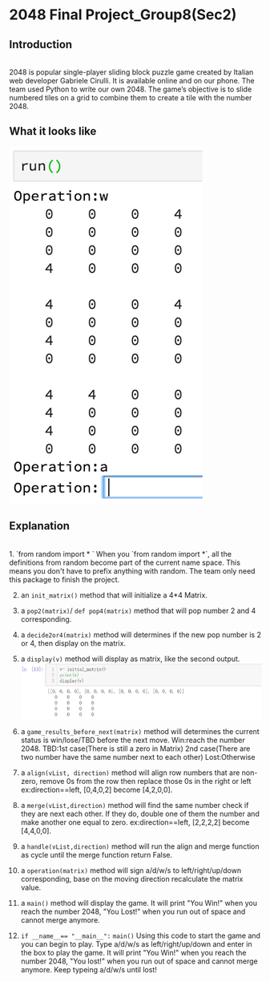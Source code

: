 # 2048 Final Project_Group8(Sec2)

## Introduction
<br>2048 is popular single-player sliding block puzzle game created by Italian web developer Gabriele Cirulli. It is available online and on our phone. The team used Python to write our own 2048. The game’s objective is to slide numbered tiles on a grid to combine them to create a tile with the number 2048.</br>

## What it looks like
![Alt Text](https://raw.githubusercontent.com/HaoLiNick/Group8Project/master/run.png)
 
## Explanation
<br> 
1. `from random import * ` When you `from random import *`, all the definitions from random become part of the     current name space. This means you don't have to prefix anything with random. The team only need this         package to finish the project.

2. an `init_matrix()` method that will initialize a 4*4 Matrix.

3. a `pop2(matrix)`/ `def pop4(matrix)` method that will pop number 2 and 4 corresponding.
 
4. a `decide2or4(matrix)` method will determines if the new pop number is 2 or 4, then display on the matrix.

5. a `display(v)` method will display as matrix, like the second output. 
   ![Alt Text](https://raw.githubusercontent.com/HaoLiNick/Group8Project/master/display.png)

6. a `game_results_before_next(matrix)` method will determines the current status is win/lose/TBD before the      next move. Win:reach the number 2048. TBD:1st case(There is still a zero in Matrix) 2nd case(There are two    number have the same number next to each other) Lost:Otherwise

7. a `align(vList, direction)` method will align row numbers that are non-zero, remove 0s from the row then      replace those 0s in the right or left ex:direction==left, [0,4,0,2] become [4,2,0,0].

8. a `merge(vList,direction)` method will find the same number check if they are next each other. If they do,    double one of them the number and make another one equal to zero. ex:direction==left, [2,2,2,2] become        [4,4,0,0].

9. a `handle(vList,direction)` method will run the align and merge function as cycle until the merge function    return False.

10. a `operation(matrix)` method will sign a/d/w/s to left/right/up/down corresponding, base on the moving         direction recalculate the matrix value.

11. a `main()` method will display the game. It will print "You Win!" when you reach the number 2048, "You         Lost!" when you run out of space and cannot merge anymore.

12. `if __name__== "__main__":`
    `main()` Using this code to start the game and you can begin to play. Type a/d/w/s as left/right/up/down        and enter in the box to play the game. It will print "You Win!" when you reach the number 2048, "You          lost!" when you run out of space and cannot merge anymore. Keep typeing a/d/w/s until lost!
</br>

